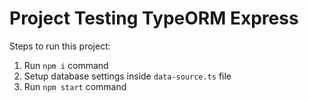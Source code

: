 # Project Testing TypeORM Express

Steps to run this project:

1. Run `npm i` command
2. Setup database settings inside `data-source.ts` file
3. Run `npm start` command
